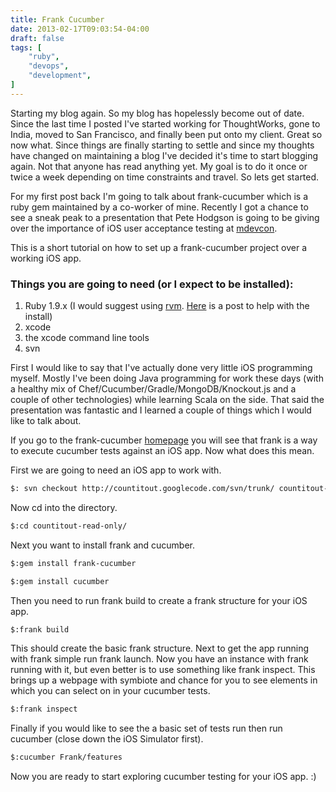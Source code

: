 ```yaml
---
title: Frank Cucumber
date: 2013-02-17T09:03:54-04:00
draft: false
tags: [
    "ruby",
    "devops",
    "development",
]
---
```

Starting my blog again. So my blog has hopelessly become out of date. Since the last time I posted I've started working for ThoughtWorks, gone to India, moved to San Francisco, and finally been put onto my client. Great so now what. Since things are finally starting to settle and since my thoughts have changed on maintaining a blog I've decided it's time to start blogging again. Not that anyone has read anything yet. My goal is to do it once or twice a week depending on time constraints and travel. So lets get started.


For my first post back I'm going to talk about frank-cucumber which is a ruby gem maintained by a co-worker of mine. Recently I got a chance to see a sneak peak to a presentation that Pete Hodgson is going to be giving over the importance of iOS user acceptance testing at [mdevcon](http://www.mdevcon.com/).


This is a short tutorial on how to set up a frank-cucumber project over a working iOS app.

### Things you are going to need (or I expect to be installed):


1. Ruby 1.9.x  (I would suggest using [rvm](https://rvm.io/). [Here](http://stackoverflow.com/questions/3696564/how-to-update-ruby-to-1-9-x-on-mac) is a post to help with the install)
1. xcode 
1. the xcode command line tools
1. svn 

First I would like to say that I've actually done very little iOS programming myself. Mostly I've been doing Java programming for work these days (with a healthy mix of Chef/Cucumber/Gradle/MongoDB/Knockout.js and a couple of other technologies) while learning Scala on the side. That said the presentation was fantastic and I learned a couple of things which I would like to talk about.

If you go to the frank-cucumber [homepage](http://testingwithfrank.com/) you will see that frank is a way to execute cucumber tests against an iOS app. Now what does this mean.

First we are going to need an iOS app to work with.

```bash
$: svn checkout http://countitout.googlecode.com/svn/trunk/ countitout-read-only
```

Now cd into the directory.

```bash
$:cd countitout-read-only/
```

Next you want to install frank and cucumber.

```bash
$:gem install frank-cucumber

$:gem install cucumber
```

Then you need to run frank build to create a frank structure for your iOS app.

```bash
$:frank build
```

This should create the basic frank structure. Next to get the app running with frank simple run frank launch. Now you have an instance with frank running with it, but even better is to use something like frank inspect. This brings up a webpage with symbiote and chance for you to see elements in which you can select on in your cucumber tests.

```bash
$:frank inspect
```

Finally if you would like to see the a basic set of tests run then run cucumber (close down the iOS Simulator first).

```bash
$:cucumber Frank/features
```


Now you are ready to start exploring cucumber testing for your iOS app. :)